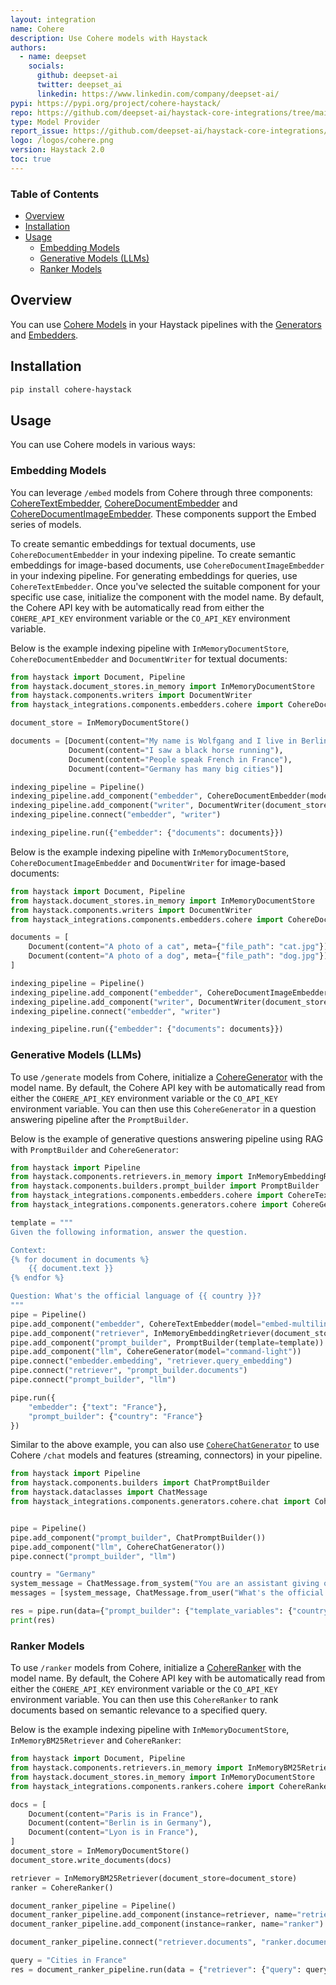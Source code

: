 ```yaml
---
layout: integration
name: Cohere
description: Use Cohere models with Haystack
authors:
  - name: deepset
    socials:
      github: deepset-ai
      twitter: deepset_ai
      linkedin: https://www.linkedin.com/company/deepset-ai/
pypi: https://pypi.org/project/cohere-haystack/
repo: https://github.com/deepset-ai/haystack-core-integrations/tree/main/integrations/cohere
type: Model Provider
report_issue: https://github.com/deepset-ai/haystack-core-integrations/issues
logo: /logos/cohere.png
version: Haystack 2.0
toc: true
---
```


### **Table of Contents**

- [Overview](#overview)
- [Installation](#installation)
- [Usage](#usage)
  - [Embedding Models](#embedding-models)
  - [Generative Models (LLMs)](#generative-models-llms)
  - [Ranker Models](#ranker-models)

## Overview

You can use [Cohere Models](https://cohere.com/) in your Haystack pipelines with the [Generators](https://docs.haystack.deepset.ai/docs/generators) and [Embedders](https://docs.haystack.deepset.ai/docs/embedders).

## Installation

```bash
pip install cohere-haystack
```

## Usage

You can use Cohere models in various ways:

### Embedding Models

You can leverage `/embed` models from Cohere through three components: [CohereTextEmbedder](https://docs.haystack.deepset.ai/docs/coheretextembedder), [CohereDocumentEmbedder](https://docs.haystack.deepset.ai/docs/coheredocumentembedder) and [CohereDocumentImageEmbedder](https://docs.haystack.deepset.ai/docs/coheredocumentimageembedder). These components support the Embed series of models.

To create semantic embeddings for textual documents, use `CohereDocumentEmbedder` in your indexing pipeline.
To create semantic embeddings for image-based documents, use `CohereDocumentImageEmbedder` in your indexing pipeline.
For generating embeddings for queries, use `CohereTextEmbedder`. Once you've selected the suitable component for your specific use case, initialize the component with the model name. By default, the Cohere API key with be automatically read from either the `COHERE_API_KEY` environment variable or the `CO_API_KEY` environment variable.

Below is the example indexing pipeline with `InMemoryDocumentStore`, `CohereDocumentEmbedder` and `DocumentWriter` for textual documents:

```python
from haystack import Document, Pipeline
from haystack.document_stores.in_memory import InMemoryDocumentStore
from haystack.components.writers import DocumentWriter
from haystack_integrations.components.embedders.cohere import CohereDocumentEmbedder

document_store = InMemoryDocumentStore()

documents = [Document(content="My name is Wolfgang and I live in Berlin"),
             Document(content="I saw a black horse running"),
             Document(content="People speak French in France"),
             Document(content="Germany has many big cities")]

indexing_pipeline = Pipeline()
indexing_pipeline.add_component("embedder", CohereDocumentEmbedder(model="embed-multilingual-v3.0", input_type="search_document"))
indexing_pipeline.add_component("writer", DocumentWriter(document_store=document_store))
indexing_pipeline.connect("embedder", "writer")

indexing_pipeline.run({"embedder": {"documents": documents}})
```

Below is the example indexing pipeline with `InMemoryDocumentStore`, `CohereDocumentImageEmbedder` and `DocumentWriter` for image-based documents:

```python
from haystack import Document, Pipeline
from haystack.document_stores.in_memory import InMemoryDocumentStore
from haystack.components.writers import DocumentWriter
from haystack_integrations.components.embedders.cohere import CohereDocumentImageEmbedder

documents = [
    Document(content="A photo of a cat", meta={"file_path": "cat.jpg"}),
    Document(content="A photo of a dog", meta={"file_path": "dog.jpg"}),
]

indexing_pipeline = Pipeline()
indexing_pipeline.add_component("embedder", CohereDocumentImageEmbedder(model="embed-v4.0"))
indexing_pipeline.add_component("writer", DocumentWriter(document_store=document_store))
indexing_pipeline.connect("embedder", "writer")

indexing_pipeline.run({"embedder": {"documents": documents}})
```

### Generative Models (LLMs)

To use `/generate` models from Cohere, initialize a [CohereGenerator](https://docs.haystack.deepset.ai/docs/coheregenerator) with the model name. By default, the Cohere API key with be automatically read from either the `COHERE_API_KEY` environment variable or the `CO_API_KEY` environment variable. You can then use this `CohereGenerator` in a question answering pipeline after the `PromptBuilder`.

Below is the example of generative questions answering pipeline using RAG with `PromptBuilder` and `CohereGenerator`:

```python
from haystack import Pipeline
from haystack.components.retrievers.in_memory import InMemoryEmbeddingRetriever
from haystack.components.builders.prompt_builder import PromptBuilder
from haystack_integrations.components.embedders.cohere import CohereTextEmbedder
from haystack_integrations.components.generators.cohere import CohereGenerator

template = """
Given the following information, answer the question.

Context:
{% for document in documents %}
    {{ document.text }}
{% endfor %}

Question: What's the official language of {{ country }}?
"""
pipe = Pipeline()
pipe.add_component("embedder", CohereTextEmbedder(model="embed-multilingual-v3.0"))
pipe.add_component("retriever", InMemoryEmbeddingRetriever(document_store=document_store))
pipe.add_component("prompt_builder", PromptBuilder(template=template))
pipe.add_component("llm", CohereGenerator(model="command-light"))
pipe.connect("embedder.embedding", "retriever.query_embedding")
pipe.connect("retriever", "prompt_builder.documents")
pipe.connect("prompt_builder", "llm")

pipe.run({
    "embedder": {"text": "France"},
    "prompt_builder": {"country": "France"}
})
```

Similar to the above example, you can also use [`CohereChatGenerator`](https://docs.haystack.deepset.ai/docs/coherechatgenerator) to use Cohere `/chat` models and features (streaming, connectors) in your pipeline.

```python
from haystack import Pipeline
from haystack.components.builders import ChatPromptBuilder
from haystack.dataclasses import ChatMessage
from haystack_integrations.components.generators.cohere.chat import CohereChatGenerator


pipe = Pipeline()
pipe.add_component("prompt_builder", ChatPromptBuilder())
pipe.add_component("llm", CohereChatGenerator())
pipe.connect("prompt_builder", "llm")

country = "Germany"
system_message = ChatMessage.from_system("You are an assistant giving out valuable information to language learners.")
messages = [system_message, ChatMessage.from_user("What's the official language of {{ country }}?")]

res = pipe.run(data={"prompt_builder": {"template_variables": {"country": "Germany"}, "prompt_source": messages}})
print(res)
```

### Ranker Models

To use `/ranker` models from Cohere, initialize a [CohereRanker](https://docs.haystack.deepset.ai/docs/cohereranker) with the model name. By default, the Cohere API key with be automatically read from either the `COHERE_API_KEY` environment variable or the `CO_API_KEY` environment variable. You can then use this `CohereRanker` to rank documents based on semantic relevance to a specified query.

Below is the example indexing pipeline with `InMemoryDocumentStore`, `InMemoryBM25Retriever` and `CohereRanker`:

```python
from haystack import Document, Pipeline
from haystack.components.retrievers.in_memory import InMemoryBM25Retriever
from haystack.document_stores.in_memory import InMemoryDocumentStore
from haystack_integrations.components.rankers.cohere import CohereRanker

docs = [
    Document(content="Paris is in France"),
    Document(content="Berlin is in Germany"),
    Document(content="Lyon is in France"),
]
document_store = InMemoryDocumentStore()
document_store.write_documents(docs)

retriever = InMemoryBM25Retriever(document_store=document_store)
ranker = CohereRanker()

document_ranker_pipeline = Pipeline()
document_ranker_pipeline.add_component(instance=retriever, name="retriever")
document_ranker_pipeline.add_component(instance=ranker, name="ranker")

document_ranker_pipeline.connect("retriever.documents", "ranker.documents")

query = "Cities in France"
res = document_ranker_pipeline.run(data = {"retriever": {"query": query, "top_k": 3}, "ranker": {"query": query, "top_k": 2}})
```
